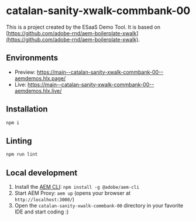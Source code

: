 # catalan-sanity-xwalk-commbank-00
This is a project created by the ESaaS Demo Tool. It is based on [https://github.com/adobe-rnd/aem-boilerplate-xwalk](https://github.com/adobe-rnd/aem-boilerplate-xwalk).

## Environments
- Preview: https://main--catalan-sanity-xwalk-commbank-00--aemdemos.hlx.page/
- Live: https://main--catalan-sanity-xwalk-commbank-00--aemdemos.hlx.live/

## Installation

```sh
npm i
```

## Linting

```sh
npm run lint
```

## Local development

1. Install the [AEM CLI](https://github.com/adobe/helix-cli): `npm install -g @adobe/aem-cli`
1. Start AEM Proxy: `aem up` (opens your browser at `http://localhost:3000/`)
1. Open the `catalan-sanity-xwalk-commbank-00` directory in your favorite IDE and start coding :)
